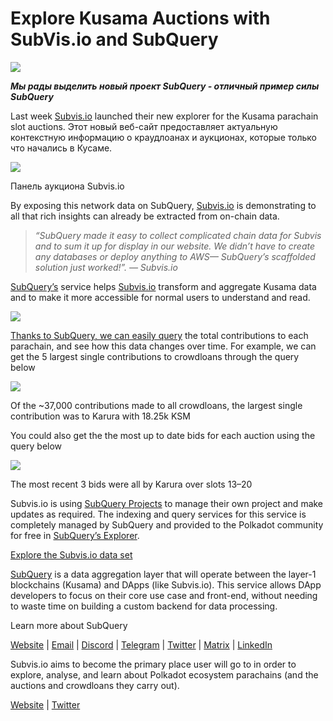 # Explore Kusama Auctions with SubVis.io and SubQuery

![](https://miro.medium.com/max/1400/1*C4rjs3vpR6TUCOqwF3L39g.png)

**_Мы рады выделить новый проект SubQuery - отличный пример силы SubQuery_**

Last week [Subvis.io](https://www.subvis.io/) launched their new explorer for the Kusama parachain slot auctions. Этот новый веб-сайт предоставляет актуальную контекстную информацию о краудлоанах и аукционах, которые только что начались в Кусаме.


![](https://miro.medium.com/max/1400/1*iHO4P9JcW-Gt7GxqwXxa3g.png)

Панель аукциона Subvis.io

By exposing this network data on SubQuery, [Subvis.io](https://www.subvis.io/) is demonstrating to all that rich insights can already be extracted from on-chain data.

> _“SubQuery made it easy to collect complicated chain data for Subvis and to sum it up for display in our website. We didn’t have to create any databases or deploy anything to AWS— SubQuery’s scaffolded solution just worked!”. — Subvis.io_

[SubQuery’s](https://subquery.network/) service helps [Subvis.io](https://www.subvis.io/) transform and aggregate Kusama data and to make it more accessible for normal users to understand and read.

![](https://miro.medium.com/max/1400/1*0W6n5vW1yHc3MjfzgsCFZw.png)

[Thanks to SubQuery, we can easily query](https://explorer.subquery.network/subquery/subvis-io/kusama-auction) the total contributions to each parachain, and see how this data changes over time. For example, we can get the 5 largest single contributions to crowdloans through the query below

![](https://miro.medium.com/max/1400/1*4509Ki-4lxJyz1kdm6E5PA.png)

Of the ~37,000 contributions made to all crowdloans, the largest single contribution was to Karura with 18.25k KSM

You could also get the the most up to date bids for each auction using the query below

![](https://miro.medium.com/max/1400/1*M0nrOoms7fNEm-qfBZsJEA.png)

The most recent 3 bids were all by Karura over slots 13–20

Subvis.io is using [SubQuery Projects](https://project.subquery.network/) to manage their own project and make updates as required. The indexing and query services for this service is completely managed by SubQuery and provided to the Polkadot community for free in [SubQuery’s Explorer](https://explorer.subquery.network/).

[Explore the Subvis.io data set](https://explorer.subquery.network/subquery/subvis-io/kusama-auction)

[SubQuery](https://subquery.network/) is a data aggregation layer that will operate between the layer-1 blockchains (Kusama) and DApps (like Subvis.io). This service allows DApp developers to focus on their core use case and front-end, without needing to waste time on building a custom backend for data processing.

Learn more about SubQuery

[Website](https://subquery.network/) | [Email](mailto:hello@subquery.network) | [Discord](https://discord.com/invite/78zg8aBSMG) | [Telegram](https://t.me/subquerynetwork) | [Twitter](https://twitter.com/subquerynetwork) | [Matrix](https://matrix.to/#/#subquery:matrix.org) | [LinkedIn](https://www.linkedin.com/company/subquery)

Subvis.io aims to become the primary place user will go to in order to explore, analyse, and learn about Polkadot ecosystem parachains (and the auctions and crowdloans they carry out).

[Website](https://www.subvis.io/) | [Twitter](https://twitter.com/subvisioapp)